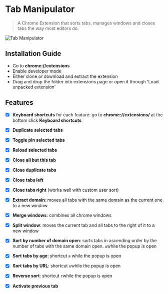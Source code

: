 # Tab Manipulator

> A Chrome Extension that sorts tabs, manages windows and closes tabs the way most editors do.

![Tab Manipulator](http://imgur.com/xDNF5go.png)

## Installation Guide

- Go to **chrome://extensions**
- Enable developer mode
- Either clone or download and extract the extension
- Drag and drop the folder into extensions page or open it through 'Load unpacked extension'


## Features

- [x] **Keyboard shortcuts** for each feature: go to **chrome://extensions/** at the bottom click **Keyboard shortcuts**
- [x] **Duplicate selected tabs**
- [x] **Toggle pin selected tabs**
- [x] **Reload selected tabs**
- [x] **Close all but this tab**
- [x] **Close duplicate tabs**
- [x] **Close tabs left**
- [x] **Close tabs right** (works well with custom user sort)
- [x] **Extract domain**: moves all tabs with the same domain as the current one to a new window
- [x] **Merge windows**: combines all chrome windows
- [x] **Split window**: moves the current tab and all tabs to the right of it to a new window
- [x] **Sort by number of domain open**: sorts tabs in ascending order by the number of tabs with the same domain open. `u`while the popup is open
- [x] **Sort tabs by age**: shortcut `a` while the popup is open
- [x] **Sort tabs by URL**: shortcut `u`while the popup is open
- [x] **Reverse sort**: shortcut `r`while the popup is open
- [x] **Activate previous tab**



